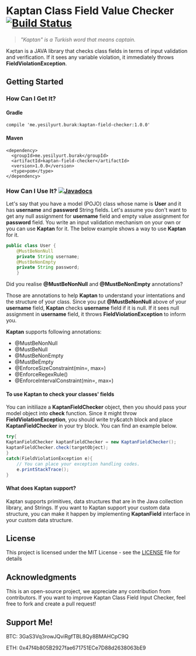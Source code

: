 # Kaptan Class Field Value Checker [![Build Status](https://travis-ci.com/burakim/Kaptan-Field-Checker.svg?branch=master)](https://travis-ci.com/burakim/Kaptan-Field-Checker)
> *"Kaptan" is a Turkish word that means captain.*

Kaptan is a JAVA library that checks class fields in terms of input validation and verification. If it sees any variable violation, it immediately throws **FieldViolationException**.

## Getting Started
### How Can I Get It?
#### Gradle
```compile 'me.yesilyurt.burak:kaptan-field-checker:1.0.0'```
#### Maven
```
<dependency>
  <groupId>me.yesilyurt.burak</groupId>
  <artifactId>kaptan-field-checker</artifactId>
  <version>1.0.0</version>
  <type>pom</type>
</dependency>
```
### How Can I Use It? [![Javadocs](https://www.javadoc.io/badge/me.yesilyurt.burak/kaptan-field-checker.svg)](https://www.javadoc.io/doc/me.yesilyurt.burak/kaptan-field-checker)
Let's say that you have a model (POJO) class whose name is **User** and it has **username** and **password** String fields. Let's assume you don't want to get any null assignment for **username** field and empty value assignment for **password** field. You write an input validation mechanism on your own or you can use **Kaptan** for it. The below example shows a way to use **Kaptan** for it.
```java
public class User {
    @MustBeNonNull
    private String username;
    @MustBeNonEmpty
    private String password;
    }
```
Did you realise **@MustBeNonNull** and **@MustBeNonEmpty** annotations? 

Those are annotations to help **Kaptan** to understand your intentations and the structure of your class. Since you put **@MustBeNonNull** above of your **username** field, **Kaptan** checks **username** field if it is null. If it sees null assignment in **username** field, it throws **FieldViolationException** to inform you.

**Kaptan** supports following annotations:
* @MustBeNonNull
* @MustBeNull
* @MustBeNonEmpty
* @MustBeEmpty
* @EnforceSizeConstraint(min=<value>, max=<value>)
* @EnforceRegexRule(<regex-string-value>)
* @EnforceIntervalConstraint(min=<value>, max=<value>)

#### To use **Kaptan** to check your classes' fields
You can initiliaze a **KaptanFieldChecker** object, then you should pass your model object into **check** function. Since it might throw **FieldViolationException**, you should write try&catch block and place **KaptanFieldChecker** in your try block. You can find an example below.
```java
try{
KaptanFieldChecker kaptanFieldChecker = new KaptanFieldChecker();
kaptanFieldChecker.check(targetObject);
}
catch(FieldViolationException e){
    // You can place your exception handling codes.
    e.printStackTrace();
}

```

#### What does Kaptan support?
Kaptan supports primitives, data structures that are in the Java collection library, and Strings. If you want to Kaptan support your custom data structure, you can make it happen by implementing **KaptanField** interface in your custom data structure.

## License

This project is licensed under the MIT License - see the [LICENSE](LICENSE) file for details

## Acknowledgments
This is an open-source project, we appreciate any contribution from contributors. If you want to improve Kaptan Class Field Input Checker, feel free to fork and create a pull request!

## Support Me!
BTC: 3GaS3Vq3rowJQviRgfTBL8Qy8BMAHCpC9Q

ETH: 0x47f4b805B2927fae671751ECe7D88d2638063bE9
